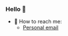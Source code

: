 ### Hello 👋

- :email: How to reach me:
  - [Personal email](mailto:arminas@ver.lt)


<!---
arminask/arminask is a ✨ special ✨ repository because its `README.md` (this file) appears on your GitHub profile.
You can click the Preview link to take a look at your changes.
--->

